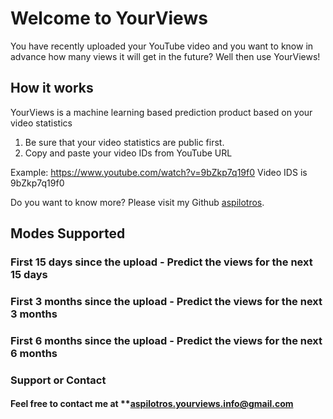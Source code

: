 # Welcome to YourViews

You have recently uploaded your YouTube video and you want to know in advance how many views it will get in the future?
Well then use YourViews!
  
## How it works

YourViews is a machine learning based prediction product based on your video statistics

1. Be sure that your video statistics are public first.
2. Copy and paste your video IDs from YouTube URL

  Example: https://www.youtube.com/watch?v=9bZkp7q19f0 Video IDS is 9bZkp7q19f0


Do you want to know more? Please visit my Github [aspilotros](https://github.com/aspilotros).

## Modes Supported

### First 15 days since the upload - Predict the views for the next 15 days

### First 3 months since the upload - Predict the views for the next 3 months

### First 6 months since the upload - Predict the views for the next 6 months




### Support or Contact


#### Feel free to contact me at **aspilotros.yourviews.info@gmail.com

